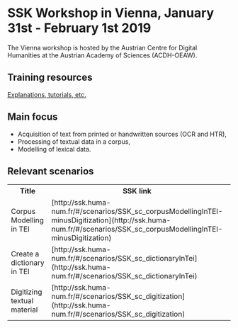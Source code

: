 # SSK Workshop in Vienna, January 31st - February 1st 2019

The Vienna workshop is hosted by the Austrian Centre for Digital Humanities at the Austrian Academy of Sciences (ACDH-OEAW).

## Training resources

[Explanations, tutorials, etc.](../)

## Main focus

* Acquisition of text from printed or handwritten sources (OCR and HTR),
* Processing of textual data in a corpus,
* Modelling of lexical data.

## Relevant scenarios

<table>
  <tr>
    <th>Title</th>
    <th>SSK link</th>
    <th>Source (specific workshop copy)</th>
  </tr>
  <tr>
    <td>Corpus Modelling in TEI</td>
    <td>[http://ssk.huma-num.fr/#/scenarios/SSK_sc_corpusModellingInTEI-minusDigitization](http://ssk.huma-num.fr/#/scenarios/SSK_sc_corpusModellingInTEI-minusDigitization)</td>
    <td>[https://github.com/ParthenosWP4/Workshops/tree/master/Vienna19/corpusModellinginTEI](https://github.com/ParthenosWP4/Workshops/tree/master/Vienna19/corpusModellinginTEI)</td>
  </tr>
  <tr>
    <td>Create a dictionary in TEI</td>
    <td>[http://ssk.huma-num.fr/#/scenarios/SSK_sc_dictionaryInTei](http://ssk.huma-num.fr/#/scenarios/SSK_sc_dictionaryInTei)</td>
    <td>[https://github.com/ParthenosWP4/Workshops/tree/master/Vienna19/dictionaryInTEI](https://github.com/ParthenosWP4/Workshops/tree/master/Vienna19/dictionaryInTEI)</td>
  </tr>
  <tr>
    <td>Digitizing textual material </td>
    <td>[http://ssk.huma-num.fr/#/scenarios/SSK_sc_digitization](http://ssk.huma-num.fr/#/scenarios/SSK_sc_digitization)</td>
    <td>[https://github.com/ParthenosWP4/Workshops/tree/master/Vienna19/digitization](https://github.com/ParthenosWP4/Workshops/tree/master/Vienna19/digitization)</td>
  </tr>
</table>
